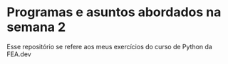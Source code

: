 # Programas e asuntos abordados na semana 2 
 Esse repositório se refere aos meus exercícios do curso de Python da FEA.dev
